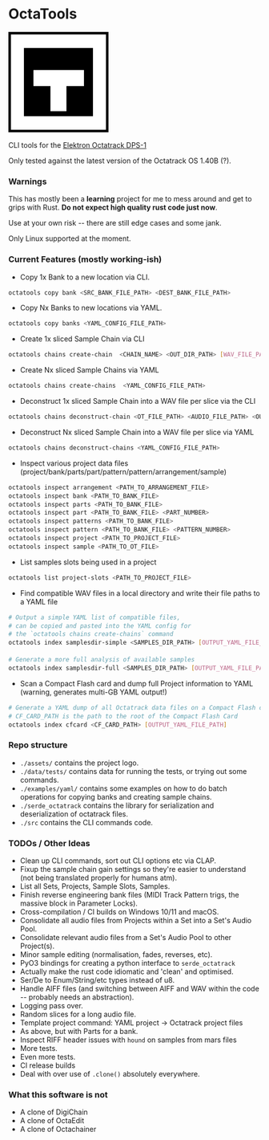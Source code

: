 # OctaTools

![CLI Tools for the Elektron Octatrack DPS-1](assets/logo.png "OctaTools")

CLI tools for the [Elektron Octatrack DPS-1](https://www.elektron.se/en/octratrack-mkii-explorer)

Only tested against the latest version of the Octatrack OS 1.40B (?).

### Warnings

This has mostly been a **learning** project for me to mess around and get to grips with Rust. 
**Do not expect high quality rust code just now**.

Use at your own risk -- there are still edge cases and some jank.

Only Linux supported at the moment.


### Current Features (mostly working-ish)

- Copy 1x Bank to a new location via CLI.
```bash
octatools copy bank <SRC_BANK_FILE_PATH> <DEST_BANK_FILE_PATH>
```

- Copy Nx Banks to new locations via YAML.
```bash
octatools copy banks <YAML_CONFIG_FILE_PATH>
```

- Create 1x sliced Sample Chain via CLI
```bash
octatools chains create-chain  <CHAIN_NAME> <OUT_DIR_PATH> [WAV_FILE_PATHS]...
```
- Create Nx sliced Sample Chains via YAML
```bash
octatools chains create-chains  <YAML_CONFIG_FILE_PATH>
```

- Deconstruct 1x sliced Sample Chain into a WAV file per slice via the CLI
```bash
octatools chains deconstruct-chain <OT_FILE_PATH> <AUDIO_FILE_PATH> <OUT_DIR_PATH>
```

- Deconstruct Nx sliced Sample Chain into a WAV file per slice via YAML
```bash
octatools chains deconstruct-chains <YAML_CONFIG_FILE_PATH>
```

- Inspect various project data files (project/bank/parts/part/pattern/pattern/arrangement/sample) 
```bash
octatools inspect arrangement <PATH_TO_ARRANGEMENT_FILE>
octatools inspect bank <PATH_TO_BANK_FILE>
octatools inspect parts <PATH_TO_BANK_FILE>
octatools inspect part <PATH_TO_BANK_FILE> <PART_NUMBER>
octatools inspect patterns <PATH_TO_BANK_FILE>
octatools inspect pattern <PATH_TO_BANK_FILE> <PATTERN_NUMBER>
octatools inspect project <PATH_TO_PROJECT_FILE>
octatools inspect sample <PATH_TO_OT_FILE>
```

- List samples slots being used in a project
```bash
octatools list project-slots <PATH_TO_PROJECT_FILE>
```

- Find compatible WAV files in a local directory and write their file paths to a YAML file
```bash
# Output a simple YAML list of compatible files, 
# can be copied and pasted into the YAML config for
# the `octatools chains create-chains` command
octatools index samplesdir-simple <SAMPLES_DIR_PATH> [OUTPUT_YAML_FILE_PATH]

# Generate a more full analysis of available samples
octatools index samplesdir-full <SAMPLES_DIR_PATH> [OUTPUT_YAML_FILE_PATH]
```

- Scan a Compact Flash card and dump full Project information to YAML (warning, generates multi-GB YAML output!)
```bash
# Generate a YAML dump of all Octatrack data files on a Compact Flash card.
# CF_CARD_PATH is the path to the root of the Compact Flash Card
octatools index cfcard <CF_CARD_PATH> [OUTPUT_YAML_FILE_PATH]
```
### Repo structure

- `./assets/` contains the project logo.
- `./data/tests/` contains data for running the tests, or trying out some commands.
- `./examples/yaml/` contains some examples on how to do batch operations for copying banks and creating sample chains.
- `./serde_octatrack` contains the library for serialization and deserialization of octatrack files. 
- `./src` contains the CLI commands code.

### TODOs / Other Ideas

- Clean up CLI commands, sort out CLI options etc via CLAP.
- Fixup the sample chain gain settings so they're easier to understand (not being translated properly for humans atm).
- List all Sets, Projects, Sample Slots, Samples. 
- Finish reverse engineering bank files (MIDI Track Pattern trigs, the massive block in Parameter Locks).
- Cross-compilation / CI builds on Windows 10/11 and macOS.
- Consolidate all audio files from Projects within a Set into a Set's Audio Pool.
- Consolidate relevant audio files from a Set's Audio Pool to other Project(s).
- Minor sample editing (normalisation, fades, reverses, etc).
- PyO3 bindings for creating a python interface to `serde_octatrack`
- Actually make the rust code idiomatic and 'clean' and optimised.
- Ser/De to Enum/String/etc types instead of u8.
- Handle AIFF files (and switching between AIFF and WAV within the code -- probably needs an abstraction).
- Logging pass over.
- Random slices for a long audio file.
- Template project command: YAML project -> Octatrack project files
- As above, but with Parts for a bank.
- Inspect RIFF header issues with `hound` on samples from mars files
- More tests.
- Even more tests.
- CI release builds
- Deal with over use of `.clone()` absolutely everywhere.

### What this software is not
- A clone of DigiChain
- A clone of OctaEdit
- A clone of Octachainer

